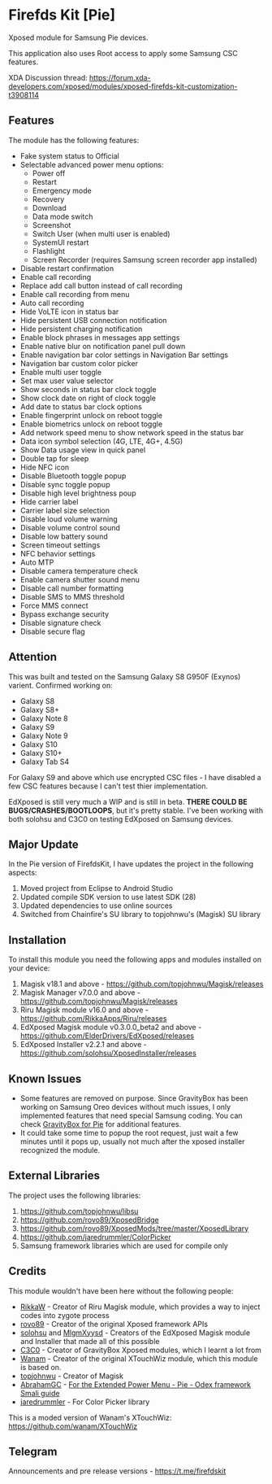 # Firefds Kit [Pie]

Xposed module for Samsung Pie devices. 

This application also uses Root access to apply some Samsung CSC features.

XDA Discussion thread: https://forum.xda-developers.com/xposed/modules/xposed-firefds-kit-customization-t3908114

## Features
The module has the following features:
- Fake system status to Official
- Selectable advanced power menu options:
  - Power off
  - Restart
  - Emergency mode
  - Recovery
  - Download
  - Data mode switch
  - Screenshot
  - Switch User (when multi user is enabled)
  - SystemUI restart
  - Flashlight
  - Screen Recorder (requires Samsung screen recorder app installed)
- Disable restart confirmation
- Enable call recording
- Replace add call button instead of call recording
- Enable call recording from menu
- Auto call recording
- Hide VoLTE icon in status bar
- Hide persistent USB connection notification
- Hide persistent charging notification
- Enable block phrases in messages app settings
- Enable native blur on notification panel pull down
- Enable navigation bar color settings in Navigation Bar settings
- Navigation bar custom color picker
- Enable multi user toggle
- Set max user value selector
- Show seconds in status bar clock toggle
- Show clock date on right of clock toggle
- Add date to status bar clock options
- Enable fingerprint unlock on reboot toggle
- Enable biometrics unlock on reboot toggle
- Add network speed menu to show network speed in the status bar
- Data icon symbol selection (4G, LTE, 4G+, 4.5G)
- Show Data usage view in quick panel
- Double tap for sleep
- Hide NFC icon
- Disable Bluetooth toggle popup
- Disable sync toggle popup
- Disable high level brightness poup
- Hide carrier label
- Carrier label size selection
- Disable loud volume warning
- Disable volume control sound
- Disable low battery sound
- Screen timeout settings
- NFC behavior settings
- Auto MTP
- Disable camera temperature check
- Enable camera shutter sound menu
- Disable call number formatting
- Disable SMS to MMS threshold
- Force MMS connect
- Bypass exchange security
- Disable signature check
- Disable secure flag

## Attention
This was built and tested on the Samsung Galaxy S8 G950F (Exynos) varient.
Confirmed working on:
- Galaxy S8
- Galaxy S8+
- Galaxy Note 8
- Galaxy S9
- Galaxy Note 9
- Galaxy S10
- Galaxy S10+
- Galaxy Tab S4

For Galaxy S9 and above which use encrypted CSC files - I have disabled a few CSC features because I can't test thier implementation.

EdXposed is still very much a WIP and is still in beta. 
**THERE COULD BE BUGS/CRASHES/BOOTLOOPS**, but it's pretty stable.
I've been working with both solohsu and C3C0 on testing EdXposed on Samsung devices.

## Major Update

In the Pie version of FirefdsKit, I have updates the project in the following aspects:
1. Moved project from Eclipse to Android Studio
2. Updated compile SDK version to use latest SDK (28)
3. Updated dependencies to use online sources
4. Switched from Chainfire's SU library to topjohnwu's (Magisk) SU library

## Installation

To install this module you need the following apps and modules installed on your device:
1. Magisk v18.1 and above - https://github.com/topjohnwu/Magisk/releases
2. Magisk Manager v7.0.0 and above - https://github.com/topjohnwu/Magisk/releases
3. Riru Magisk module v16.0 and above - https://github.com/RikkaApps/Riru/releases
4. EdXposed Magisk module v0.3.0.0_beta2 and above - https://github.com/ElderDrivers/EdXposed/releases
5. EdXposed Installer v2.2.1 and above - https://github.com/solohsu/XposedInstaller/releases

## Known Issues

- Some features are removed on purpose. Since GravityBox has been working on Samsung Oreo devices without much issues, I only implemented features that need special Samsung coding. You can check [GravityBox for Pie](https://forum.xda-developers.com/xposed/modules/app-gravitybox-v9-0-0-beta-1-android-9-t3908768) for additional features.
- It could take some time to popup the root request, just wait a few minutes until it pops up, usually not much after the xposed installer recognized the module.

## External Libraries

The project uses the following libraries:
1. https://github.com/topjohnwu/libsu
2. https://github.com/rovo89/XposedBridge
3. https://github.com/rovo89/XposedMods/tree/master/XposedLibrary
4. https://github.com/jaredrummler/ColorPicker
5. Samsung framework libraries which are used for compile only

## Credits
This module wouldn't have been here without the following people:
- [RikkaW](https://github.com/RikkaApps) - Creator of Riru Magisk module, which provides a way to inject codes into zygote process
- [rovo89](https://github.com/rovo89) - Creator of the original Xposed framework APIs
- [solohsu](https://github.com/solohsu) and [MlgmXyysd](https://github.com/MlgmXyysd) - Creators of the EdXposed Magisk module and Installer that made all of this possible
- [C3C0](https://github.com/GravityBox) - Creator of GravityBox Xposed modules, which I learnt a lot from
- [Wanam](https://github.com/wanam) - Creator of the original XTouchWiz module, which this module is based on.
- [topjohnwu](https://github.com/topjohnwu) - Creator of Magisk
- [AbrahamGC](https://forum.xda-developers.com/member.php?u=7393522) - [For the Extended Power Menu - Pie - Odex framework Smali guide](https://forum.xda-developers.com/showpost.php?p=78910083&postcount=944)
- [jaredrummler](https://github.com/jaredrummler) - For Color Picker library

This is a moded version of Wanam's XTouchWiz:
https://github.com/wanam/XTouchWiz

## Telegram
Announcements and pre release versions - https://t.me/firefdskit

